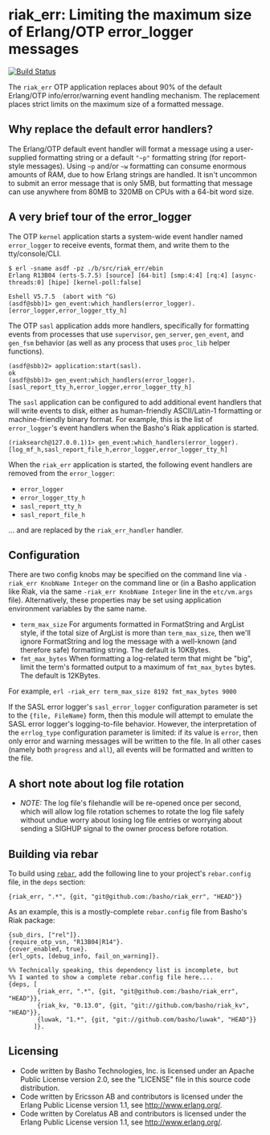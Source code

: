 riak_err: Limiting the maximum size of Erlang/OTP error_logger messages
=======================================================================

[![Build Status](https://secure.travis-ci.org/basho/riak_err.png?branch=master)](http://travis-ci.org/basho/riak_err)

The `riak_err` OTP application replaces about 90% of the default
Erlang/OTP info/error/warning event handling mechanism.
The replacement places strict limits on the maximum size of a
formatted message.

Why replace the default error handlers?
---------------------------------------

The Erlang/OTP default event handler will format a message using a
user-supplied formatting string or a default `"~p"` formatting string
(for report-style messages).  Using `~p` and/or `~w` formatting can
consume enormous amounts of RAM, due to how Erlang strings are
handled.  It isn't uncommon to submit an error message that is only
5MB, but formatting that message can use anywhere from 80MB to 320MB
on CPUs with a 64-bit word size.

A very brief tour of the error_logger
-------------------------------------

The OTP `kernel` application starts a system-wide event handler named
`error_logger` to receive events, format them, and write them to the
tty/console/CLI.

    $ erl -sname asdf -pz ./b/src/riak_err/ebin
    Erlang R13B04 (erts-5.7.5) [source] [64-bit] [smp:4:4] [rq:4] [async-threads:0] [hipe] [kernel-poll:false]
    
    Eshell V5.7.5  (abort with ^G)
    (asdf@sbb)1> gen_event:which_handlers(error_logger).
    [error_logger,error_logger_tty_h]

The OTP `sasl` application adds more handlers, specifically for
formatting events from processes that use `supervisor`, `gen_server`,
`gen_event`, and `gen_fsm` behavior (as well as any process that uses
`proc_lib` helper functions).

    (asdf@sbb)2> application:start(sasl).
    ok
    (asdf@sbb)3> gen_event:which_handlers(error_logger).
    [sasl_report_tty_h,error_logger,error_logger_tty_h]

The `sasl` application can be configured to add additional event
handlers that will write events to disk, either as human-friendly
ASCII/Latin-1 formatting or machine-friendly binary format.  For
example, this is the list of `error_logger`'s event handlers when the
Basho's Riak application is started.

    (riaksearch@127.0.0.1)1> gen_event:which_handlers(error_logger).
    [log_mf_h,sasl_report_file_h,error_logger,error_logger_tty_h]

When the `riak_err` application is started, the following event
handlers are removed from the `error_logger`:

* `error_logger`
* `error_logger_tty_h`
* `sasl_report_tty_h`
* `sasl_report_file_h`

... and are replaced by the `riak_err_handler` handler.

Configuration
-------------

There are two config knobs may be specified on the command line
via `-riak_err KnobName Integer` on the command line or (in a
Basho application like Riak, via the same `-riak_err KnobName Integer`
line in the `etc/vm.args` file).  Alternatively, these properties
may be set using application environment variables by the same name.

* `term_max_size` For arguments formatted in FormatString and
ArgList style, if the total size of ArgList is more than `term_max_size`,
then we'll ignore FormatString and log the message with a well-known
(and therefore safe) formatting string.  The default is 10KBytes.
* `fmt_max_bytes` When formatting a log-related term that might
be "big", limit the term's formatted output to a maximum of
`fmt_max_bytes` bytes.  The default is 12KBytes.

For example, `erl -riak_err term_max_size 8192 fmt_max_bytes 9000`

If the SASL error logger's `sasl_error_logger` configuration
parameter is set to the `{file, FileName}` form, then this
module will attempt to emulate the SASL error logger's
logging-to-file behavior.  However, the interpretation of the
`errlog_type` configuration parameter is limited: if its
value is `error`, then only error and warning messages will
be written to the file.  In all other cases (namely both
`progress` and `all`), all events will be formatted
and written to the file.

A short note about log file rotation
------------------------------------

* *NOTE:* The log file's filehandle will be re-opened once
per second, which will allow log file rotation schemes
to rotate the log file safely without undue worry about
losing log file entries or worrying about sending a
SIGHUP signal to the owner process before rotation.

Building via rebar
------------------

To build using [`rebar`](http://github.com/basho/rebar), add the
following line to your project's `rebar.config` file, in the `deps`
section:

    {riak_err, ".*", {git, "git@github.com:/basho/riak_err", "HEAD"}}

As an example, this is a mostly-complete `rebar.config` file from
Basho's Riak package:

    {sub_dirs, ["rel"]}.
    {require_otp_vsn, "R13B04|R14"}.
    {cover_enabled, true}.
    {erl_opts, [debug_info, fail_on_warning]}.
    
    %% Technically speaking, this dependency list is incomplete, but
    %% I wanted to show a complete rebar.config file here....
    {deps, [
            {riak_err, ".*", {git, "git@github.com:/basho/riak_err", "HEAD"}},
            {riak_kv, "0.13.0", {git, "git://github.com/basho/riak_kv", "HEAD"}},
            {luwak, "1.*", {git, "git://github.com/basho/luwak", "HEAD"}}
           ]}.

Licensing
---------

* Code written by Basho Technologies, Inc. is licensed under an Apache
Public License version 2.0, see the "LICENSE" file in this source code
distribution.
* Code written by Ericsson AB and contributors is licensed under the
Erlang Public License version 1.1, see http://www.erlang.org/.
* Code written by Corelatus AB and contributors is licensed under the
Erlang Public License version 1.1, see http://www.erlang.org/.
